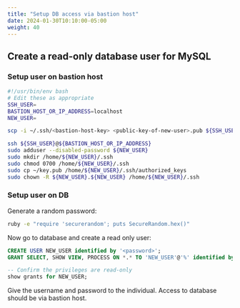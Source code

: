 ```yaml
---
title: "Setup DB access via bastion host"
date: 2024-01-30T10:10:00-05:00
weight: 40
---
```



## Create a read-only database user for MySQL

### Setup user on bastion host

```bash
#!/usr/bin/env bash
# Edit these as appropriate
SSH_USER=
BASTION_HOST_OR_IP_ADDRESS=localhost
NEW_USER=

scp -i ~/.ssh/<bastion-host-key> <public-key-of-new-user>.pub ${SSH_USER}@HOST_OR_IP_ADDRESS:~/key.pub

ssh ${SSH_USER}@${BASTION_HOST_OR_IP_ADDRESS}
sudo adduser --disabled-password ${NEW_USER}
sudo mkdir /home/${NEW_USER}/.ssh
sudo chmod 0700 /home/${NEW_USER}/.ssh
sudo cp ~/key.pub /home/${NEW_USER}/.ssh/authorized_keys
sudo chown -R ${NEW_USER}.${NEW_USER} /home/${NEW_USER}/.ssh
```

### Setup user on DB

Generate a random password:

```bash
ruby -e "require 'securerandom'; puts SecureRandom.hex()"
```

Now go to database and create a read only user:

```sql
CREATE USER NEW_USER identified by '<password>';
GRANT SELECT, SHOW VIEW, PROCESS ON *.* TO 'NEW_USER'@'%' identified by '<password>';

-- Confirm the privileges are read-only
show grants for NEW_USER;
```

Give the username and password to the individual.  Access to database should be
via bastion host.
